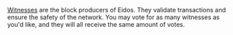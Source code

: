 [Witnesses](introduction/witness) are the block producers of Eidos. They validate transactions and ensure the safety of the network. You may vote for as many witnesses as you'd like, and they will all receive the same amount of votes.